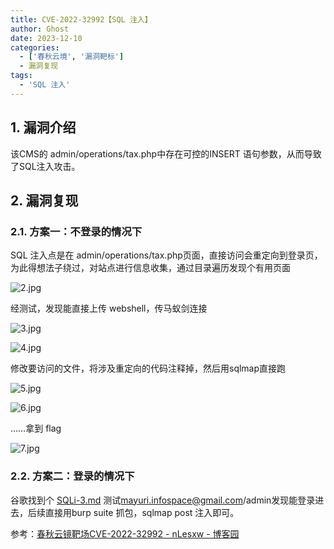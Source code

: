 ```yaml
---
title: CVE-2022-32992【SQL 注入】
author: Ghost
date: 2023-12-10
categories:
  - ['春秋云境', '漏洞靶标']
  - 漏洞复现
tags:
  - 'SQL 注入'
---
```


## 1. 漏洞介绍

该CMS的 admin/operations/tax.php中存在可控的INSERT 语句参数，从而导致了SQL注入攻击。

## 2. 漏洞复现

### 2.1. 方案一：不登录的情况下

SQL 注入点是在 admin/operations/tax.php页面，直接访问会重定向到登录页，为此得想法子绕过，对站点进行信息收集，通过目录遍历发现个有用页面

![2.jpg](https://fastly.jsdelivr.net/gh/z9m8r8/PicGo-Notes-Pu/202309011731824.jpg)

经测试，发现能直接上传 webshell，传马蚁剑连接

![3.jpg](https://fastly.jsdelivr.net/gh/z9m8r8/PicGo-Notes-Pu/202309011731442.jpg)

![4.jpg](https://fastly.jsdelivr.net/gh/z9m8r8/PicGo-Notes-Pu/202309011733077.jpg)

修改要访问的文件，将涉及重定向的代码注释掉，然后用sqlmap直接跑

![5.jpg](https://fastly.jsdelivr.net/gh/z9m8r8/PicGo-Notes-Pu/202309011735478.jpg)

![6.jpg](https://fastly.jsdelivr.net/gh/z9m8r8/PicGo-Notes-Pu/202309011735572.jpg)

……拿到 flag

![7.jpg](https://fastly.jsdelivr.net/gh/z9m8r8/PicGo-Notes-Pu/202309011736420.jpg)

### 2.2. 方案二：登录的情况下

谷歌找到个 [SQLi-3.md](https://github.com/songbingxue/Bug_report/blob/main/vendors/mayuri_k/online-tours-travels-management-system/SQLi-3.md) 测试[mayuri.infospace@gmail.com](mailto:mayuri.infospace@gmail.com)/admin发现能登录进去，后续直接用burp suite 抓包，sqlmap post 注入即可。

参考：[春秋云镜靶场CVE-2022-32992 - nLesxw - 博客园](https://www.cnblogs.com/nLesxw/p/cve1.html)
